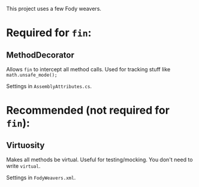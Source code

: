 This project uses a few Fody weavers.

# Required for `fin`:
## MethodDecorator
Allows `fin` to intercept all method calls. Used for tracking stuff like `math.unsafe_mode();`

Settings in `AssemblyAttributes.cs`.

# Recommended (not required for `fin`):
## Virtuosity
Makes all methods be virtual. Useful for testing/mocking. You don't need to write `virtual`.

Settings in `FodyWeavers.xml`.


